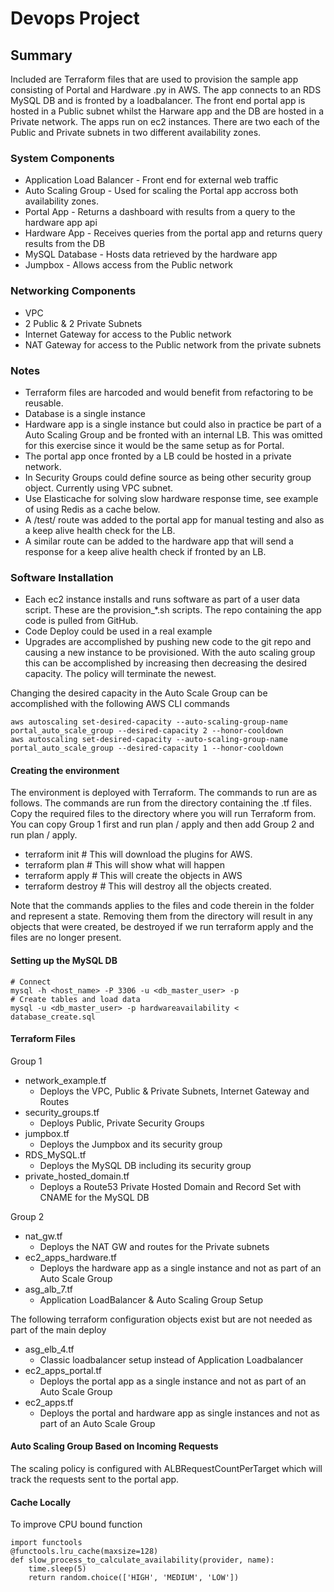 # Devops Project

## Summary
Included are Terraform files that are used to provision the sample app consisting of Portal and Hardware .py in AWS.  The app connects to an RDS MySQL DB and is fronted by a loadbalancer. The front end portal app is hosted in a Public subnet whilst the Harware app and the DB are hosted in a Private network. The apps run on ec2 instances. There are two each of the Public and Private subnets in two different availability zones.

### System Components
* Application Load Balancer - Front end for external web traffic
* Auto Scaling Group - Used for scaling the Portal app accross both availability zones.
* Portal App - Returns a dashboard with results from a query to the hardware app api
* Hardware App - Receives queries from the portal app and returns query results from the DB
* MySQL Database - Hosts data retrieved by the hardware app
* Jumpbox - Allows access from the Public network

### Networking Components
* VPC
* 2 Public & 2 Private Subnets
* Internet Gateway for access to the Public network
* NAT Gateway for access to the Public network from the private subnets

### Notes
* Terraform files are harcoded and would benefit from refactoring to be reusable.
* Database is a single instance
* Hardware app is a single instance but could also in practice be part of a Auto Scaling Group and be fronted with an internal LB.  This was omitted for this exercise since it would be the same setup as for Portal.
* The portal app once fronted by a LB could be hosted in a private network.
* In Security Groups could define source as being other security group object.  Currently using VPC subnet.
* Use Elasticache for solving slow hardware response time, see example of using Redis as a cache below.
* A /test/ route was added to the portal app for manual testing and also as a keep alive health check for the LB.
* A similar route can be added to the hardware app that will send a response for a keep alive health check if fronted by an LB.

### Software Installation
* Each ec2 instance installs and runs software as part of a user data script.  These are the provision_\*.sh scripts. The repo containing the app code is pulled from GitHub.
* Code Deploy could be used in a real example
* Upgrades are accomplished by pushing new code to the git repo and causing a new instance to be provisioned. With the auto scaling group this can be accomplished by increasing then decreasing the desired capacity. The policy will terminate the newest.

Changing the desired capacity in the Auto Scale Group can be accomplished with the following AWS CLI commands
```
aws autoscaling set-desired-capacity --auto-scaling-group-name portal_auto_scale_group --desired-capacity 2 --honor-cooldown
aws autoscaling set-desired-capacity --auto-scaling-group-name portal_auto_scale_group --desired-capacity 1 --honor-cooldown
```

#### Creating the environment
The environment is deployed with Terraform.  The commands to run are as follows.  The commands are run from the directory containing the .tf files.  Copy the required files to the directory where you will run Terraform from.  You can copy Group 1 first and run plan / apply and then add Group 2 and run plan / apply.

* terraform init          # This will download the plugins for AWS.
* terraform plan          # This will show what will happen
* terraform apply         # This will create the objects in AWS
* terraform destroy       # This will destroy all the objects created.

Note that the commands applies to the files and code therein in the folder and represent a state.  Removing them from the directory will result in any objects that were created, be destroyed if we run terraform apply and the files are no longer present. 

#### Setting up the MySQL DB
```
# Connect
mysql -h <host_name> -P 3306 -u <db_master_user> -p
# Create tables and load data
mysql -u <db_master_user> -p hardwareavailability < database_create.sql
```

#### Terraform Files
Group 1
* network_example.tf
  * Deploys the VPC, Public & Private Subnets, Internet Gateway and Routes
* security_groups.tf
  * Deploys Public, Private Security Groups
* jumpbox.tf
  * Deploys the Jumpbox and its security group
* RDS_MySQL.tf
  * Deploys the MySQL DB including its security group
* private_hosted_domain.tf
  * Deploys a Route53 Private Hosted Domain and Record Set with CNAME for the MySQL DB
  
Group 2
* nat_gw.tf
  * Deploys the NAT GW and routes for the Private subnets
* ec2_apps_hardware.tf
  * Deploys the hardware app as a single instance and not as part of an Auto Scale Group
* asg_alb_7.tf
  * Application LoadBalancer & Auto Scaling Group Setup

The following terraform configuration objects exist but are not needed as part of the main deploy
* asg_elb_4.tf
  * Classic loadbalancer setup instead of Application Loadbalancer
* ec2_apps_portal.tf
  * Deploys the portal app as a single instance and not as part of an Auto Scale Group
* ec2_apps.tf
  * Deploys the portal and hardware app as single instances and not as part of an Auto Scale Group

#### Auto Scaling Group Based on Incoming Requests
The scaling policy is configured with ALBRequestCountPerTarget which will track the requests sent to the portal app.

#### Cache Locally
To improve CPU bound function
```
import functools
@functools.lru_cache(maxsize=128)
def slow_process_to_calculate_availability(provider, name):
    time.sleep(5)
    return random.choice(['HIGH', 'MEDIUM', 'LOW'])
```

